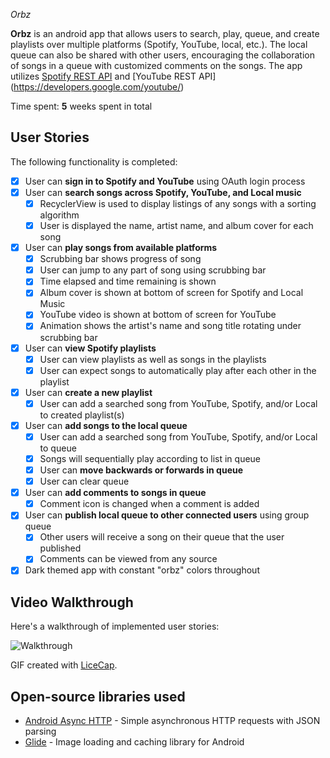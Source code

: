 *Orbz*

**Orbz** is an android app that allows users to search, play, queue, and create playlists over multiple platforms (Spotify, YouTube, local, etc.). The local queue can also be shared with other users, encouraging the collaboration of songs in a queue with customized comments on the songs. 
The app utilizes [Spotify REST API](https://developer.spotify.com/technologies/spotify-android-sdk/) and [YouTube REST API] (https://developers.google.com/youtube/)

Time spent: **5** weeks spent in total

## User Stories

The following functionality is completed:

* [x] User can **sign in to Spotify and YouTube** using OAuth login process
* [x] User can **search songs across Spotify, YouTube, and Local music**
  * [x] RecyclerView is used to display listings of any songs with a sorting algorithm
  * [x] User is displayed the name, artist name, and album cover for each song
* [x] User can **play songs from available platforms**
  * [x] Scrubbing bar shows progress of song
  * [x] User can jump to any part of song using scrubbing bar
  * [x] Time elapsed and time remaining is shown
  * [x] Album cover is shown at bottom of screen for Spotify and Local Music
  * [x] YouTube video is shown at bottom of screen for YouTube
  * [x] Animation shows the artist's name and song title rotating under scrubbing bar
* [x] User can **view Spotify playlists**
  * [x] User can view playlists as well as songs in the playlists
  * [x] User can expect songs to automatically play after each other in the playlist
* [x] User can **create a new playlist**
  * [x] User can add a searched song from YouTube, Spotify, and/or Local to created playlist(s)
* [x] User can **add songs to the local queue**
  * [x] User can add a searched song from YouTube, Spotify, and/or Local to queue
  * [x] Songs will sequentially play according to list in queue
  * [x] User can **move backwards or forwards in queue**
  * [x] User can clear queue
* [x] User can **add comments to songs in queue**
  * [x] Comment icon is changed when a comment is added
* [x] User can **publish local queue to other connected users** using group queue
  * [x] Other users will receive a song on their queue that the user published
  * [x] Comments can be viewed from any source
* [x] Dark themed app with constant "orbz" colors throughout

## Video Walkthrough

Here's a walkthrough of implemented user stories:

![Walkthrough](orbz_gif2.gif)

GIF created with [LiceCap](http://www.cockos.com/licecap/).

## Open-source libraries used

- [Android Async HTTP](https://github.com/loopj/android-async-http) - Simple asynchronous HTTP requests with JSON parsing
- [Glide](https://github.com/bumptech/glide) - Image loading and caching library for Android
